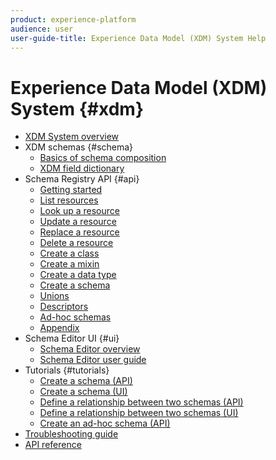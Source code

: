 ```yaml
---
product: experience-platform
audience: user
user-guide-title: Experience Data Model (XDM) System Help
---
```


# Experience Data Model (XDM) System {#xdm}

* [XDM System overview](home.md)
* XDM schemas {#schema}
  * [Basics of schema composition](schema/composition.md)
  * [XDM field dictionary](schema/field-dictionary.md)
* Schema Registry API {#api}
  * [Getting started](api/getting-started.md)
  * [List resources](api/list-resources.md)
  * [Look up a resource](api/look-up-resource.md)
  * [Update a resource](api/update-resource.md)
  * [Replace a resource](api/replace-resource.md)
  * [Delete a resource](api/delete-resource.md)
  * [Create a class](api/create-class.md)
  * [Create a mixin](api/create-mixin.md)
  * [Create a data type](api/create-data-type.md)
  * [Create a schema](api/create-schema.md)
  * [Unions](api/unions.md)
  * [Descriptors](api/descriptors.md)
  * [Ad-hoc schemas](api/ad-hoc.md)
  * [Appendix](api/appendix.md)
* Schema Editor UI {#ui}  
  * [Schema Editor overview](https://www.adobe.io/apis/experienceplatform/home/xdm/xdmservices.html#!api-specification/markdown/narrative/technical_overview/schema_registry/schema_registry_developer_guide.md)
  * [Schema Editor user guide](https://www.adobe.io/apis/experienceplatform/home/xdm/xdmservices.html#!api-specification/markdown/narrative/technical_overview/schema_registry/schema_registry_developer_guide.md)
* Tutorials {#tutorials}
  * [Create a schema (API)](https://www.adobe.io/apis/experienceplatform/home/xdm/xdmservices.html#!api-specification/markdown/narrative/tutorials/schema_registry_api_tutorial/schema_registry_api_tutorial.md)
  * [Create a schema (UI)](https://www.adobe.io/apis/experienceplatform/home/xdm/xdmservices.html#!api-specification/markdown/narrative/tutorials/schema_editor_tutorial/schema_editor_tutorial.md)
  * [Define a relationship between two schemas (API)](https://www.adobe.io/apis/experienceplatform/home/xdm/xdmservices.html#!api-specification/markdown/narrative/tutorials/schema_registry_api_tutorial/relationship_descriptor_tutorial.md)
  * [Define a relationship between two schemas (UI)](https://www.adobe.io/apis/experienceplatform/home/xdm/xdmservices.html#!api-specification/markdown/narrative/tutorials/schema_editor_tutorial/schema-relationship-ui-tutorial.md)
  * [Create an ad-hoc schema (API)](https://www.adobe.io/apis/experienceplatform/home/xdm/xdmservices.html#!api-specification/markdown/narrative/tutorials/schema_registry_api_tutorial/adhoc-schema-tutorial.md)
* [Troubleshooting guide](https://www.adobe.io/apis/experienceplatform/home/xdm/xdmservices.html#!api-specification/markdown/narrative/technical_overview/schema_registry/xdm_troubleshooting/xdm_system_faq_and_troubleshooting.md)
* [API reference](https://www.adobe.io/apis/experienceplatform/home/api-reference.html#!acpdr/swagger-specs/schema-registry.yaml)